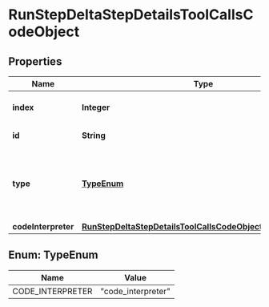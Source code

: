 # RunStepDeltaStepDetailsToolCallsCodeObject

## Properties
Name | Type | Description | Notes
------------ | ------------- | ------------- | -------------
**index** | **Integer** | The index of the tool call in the tool calls array. | 
**id** | **String** | The ID of the tool call. |  [optional]
**type** | [**TypeEnum**](#TypeEnum) | The type of tool call. This is always going to be &#x60;code_interpreter&#x60; for this type of tool call. | 
**codeInterpreter** | [**RunStepDeltaStepDetailsToolCallsCodeObjectCodeInterpreter**](RunStepDeltaStepDetailsToolCallsCodeObjectCodeInterpreter.md) |  |  [optional]

<a name="TypeEnum"></a>
## Enum: TypeEnum
Name | Value
---- | -----
CODE_INTERPRETER | &quot;code_interpreter&quot;
